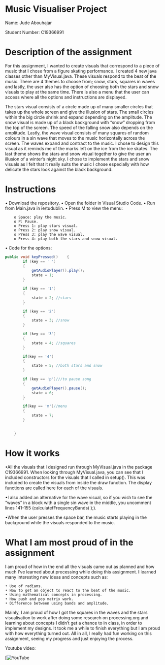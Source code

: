 # Music Visualiser Project

Name: Jude Abouhajar

Student Number: C19366991

# Description of the assignment
For this assignment, I wanted to create visuals that correspond to a piece of music that I chose from a figure skating performance. I created 4 new java classes other than MyVisual.java. These visuals respond to the beat of the music. There are 4 themes to choose from; snow, stars, squares in waves and lastly, the user also has the option of choosing both the stars and snow visuals to play at the same time. There is also a menu that the user can access where all the options and instructions are displayed.

The stars visual consists of a circle made up of many smaller circles that takes up the whole screen and give the illusion of stars. The small circles within the big circle shrink and expand depending on the amplitude. The snow visual is made up of a black background with “snow” dropping from the top of the screen. The speed of the falling snow also depends on the amplitude. Lastly, the wave visual consists of many squares of random colours in a sin wave that moves to the music horizontally across the screen. The waves expand and contract to the music. I chose to design this visual as it reminds me of the marks left on the ice from the ice skates. The last theme shows the stars and snow visual together to give the user an illusion of a winter’s night sky. I chose to implement the stars and snow visuals as I felt that it really suits the music I chose especially with how delicate the stars look against the black background. 


# Instructions
•	Download the repository.
•	Open the folder in Visual Studio Code.
•	Run from Main.java in ie/tudublin. 
•	Press M to view the menu:

		o Space: play the music.
		o P: Pause.
		o Press 1: play stars visual.
		o Press 2: play snow visual.
		o Press 3: play the wave visual.
		o Press 4: play both the stars and snow visual. 
		
•	Code for the options:

```Java
public void keyPressed()	{
        if (key == ' ')
        {
            getAudioPlayer().play();
            state = 1; 
        }

        if (key == '1')
        {
            state = 2; //stars
        }

        if (key == '2')
        {
            state = 3; //snow
        }

        if (key == '3')
        {
            state = 4; //squares 
        }

        if(key == '4')
        {
            state = 5; //both stars and snow 
        }

        if (key == 'p')///to pause song
        {
            getAudioPlayer().pause();
            state = 6;
        }

        if(key == 'm')//menu
        {
            state = 7;
        }

                
    }
```

# How it works
•All the visuals that I designed run through MyVisual.java in the package C19366991. When looking through MyVisual.java, you can see that I included constructors for the visuals that I called in setup(). This was included to create the visuals from inside the draw function. The display functions are called here for each of the visuals.

•I also added an alternative for the wave visual, so if you wish to see the “waves” in a block with a single sin wave in the middle, you uncomment lines 141-155 (calculatefFrequencyBands( );). 

•When the user presses the space bar, the music starts playing in the background while the visuals responded to the music. 



# What I am most proud of in the assignment
I am proud of how in the end all the visuals came out as planned and how much I’ve learned about processing while doing this assignment. I learned many interesting new ideas and concepts such as:

	• Use of radians.
	• How to get an object to react to the beat of the music.
	• Using mathematical concepts in processing.
	• How push and pop matrix work.
	• Difference between using bands and amplitude. 
	
Mainly, I am proud of how I got the squares in the waves and the stars visualisation to work after doing some research on processing.org and learning about concepts I didn’t get a chance to in class, in order to implement my designs. It took me a while to finish everything but I am proud with how everything turned out. All in all, I really had fun working on this assignment, seeing my progress and just enjoying the process.  



Youtube video:

[![YouTube](https://youtu.be/2IzP3PfdiKQ)


